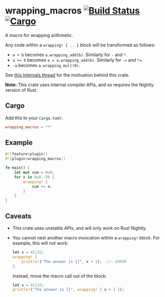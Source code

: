 # wrapping_macros [![Build Status](https://img.shields.io/travis/lfairy/wrapping_macros.svg)](http://travis-ci.org/lfairy/wrapping_macros) [![Cargo](https://img.shields.io/crates/v/wrapping_macros.svg)](https://crates.io/crates/wrapping_macros)

A macro for wrapping arithmetic.

Any code within a `wrapping! { .. }` block will be transformed as follows:

* `a + b` becomes `a.wrapping_add(b)`. Similarly for `-` and `*`.
* `a += b` becomes `a = a.wrapping_add(b)`. Similarly for `-=` and `*=`.
* `-a` becomes `a.wrapping_mul(!0)`.

See [this Internals thread][1] for the motivation behind this crate.

[1]: http://internals.rust-lang.org/t/ergonomics-of-wrapping-operations/1756?u=lfairy

**Note:** This crate uses internal compiler APIs, and so requires the Nightly version of Rust.


## Cargo

Add this to your `Cargo.toml`:

```toml
wrapping_macros = "*"
```


## Example

```rust
#![feature(plugin)]
#![plugin(wrapping_macros)]

fn main() {
    let mut sum = 0u8;
    for x in 0u8..50 {
        wrapping! {
            sum += x;
        }
    }
}
```


## Caveats

*   This crate uses unstable APIs, and will only work on Rust Nightly.

*   You cannot nest another macro invocation within a `wrapping!` block. For example, this will not work:

    ```rust
    let x = 41i32;
    wrapping! {
        println!("The answer is {}", x + 1);  //~ ERROR
    }
    ```

    Instead, move the macro call out of the block:

    ```rust
    let x = 41i32;
    println!("The answer is {}", wrapping! { x + 1 });
    ```
